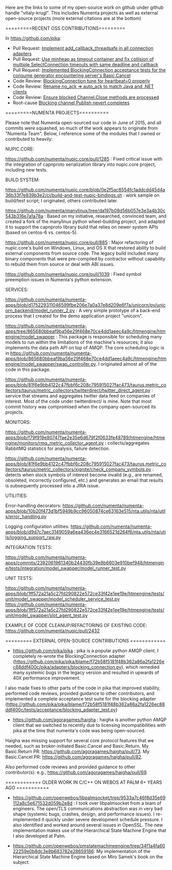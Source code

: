 Here are the links to some of my open-source work on github under github handle "vitaly-krugl". This includes Numenta projects as well as external open-source projects (more external citations are at the bottom)

=========RECENT OSS CONTRIBUTIONS=========

In https://github.com/pika:
* Pull Request: [Implement add_callback_threadsafe in all connection adapters](https://github.com/pika/pika/pull/956)
* Pull Request: [Use minheap as timeout container and fix collision of multiple SelectConnection timeouts with same deadline and callback](https://github.com/pika/pika/pull/947)
* Pull Request: [Implemented BlockingConnection acceptance tests for the consume generator encountering server's Basic.Cancel](https://github.com/pika/pika/pull/962)
* Code Review: [BlockingConnection tune for heartbeat=0 properly](https://github.com/pika/pika/pull/966)
* Code Review: [Rename no_ack => auto_ack to match Java and .NET clients](https://github.com/pika/pika/pull/955)
* Code Review: [Ensure blocked Channel.Close methods are processed](https://github.com/pika/pika/pull/957)
* Root-cause  [Blocking channel Publish nevert completes](https://github.com/pika/pika/issues/708#issuecomment-370105566)


=========NUMENTA PROJECTS==========

Please note that Numenta open-sourced our code in June of 2015, and all commits were squashed, so much of the work appears to originate from "Numenta Team". Below, I reference some of the modules that I owned or contributed to heavily:


NUPIC.CORE:

https://github.com/numenta/nupic.core/pull/1285 : Fixed critical issue with the integration of capnproto serialization library into nupic.core project, including new tests.


BUILD SYSTEM:

https://github.com/numenta/nupic.core/blob/0e2f5ac8554fc1addcdd45d4a36b33f7e839b3e2/ci/build-and-test-nupic-bindings.sh : work sample on build/test script; I originated, others contributed later.

https://github.com/numenta/manylinux/tree/da197b08d56b057e3e3a4b30c543b316e7a1a78a : Based on my initiative, researched, convinced team, and created a fork of the manylinux python wheel-building project, and adapted it to support the capnproto library build that relies on newer system APIs (based on centos-6 vs. centos-5).

https://github.com/numenta/nupic.core/pull/885 : Major refactoring of nupic.core's build on Windows, Linux, and OS X that restored ability to build external components from source code. The legacy build included many binary components that were pre-compiled by contractor without capability to rebuild them from source or deal with ABI issues.

https://github.com/numenta/nupic.core/pull/1039 : Fixed symbol preemption issues in Numenta's python extension.


SERVICES:

https://github.com/numenta/numenta-apps/blob/d175229311046599fbe206e7a0a37e8d209e6f7a/unicorn/py/unicorn_backend/model_runner_2.py : A very simple prototype of a back-end process that I created for the demo application project "unicorn".

https://github.com/numenta/numenta-apps/tree/865680bbeaf9ba56e29f468e70ce4dd1aeec4a9c/htmengine/htmengine/model_swapper : This package is responsible for scheduling many models to run within the limitations of the machine's resources; it also implements the data path API on top of AMQP. The core scheduling logic is in https://github.com/numenta/numenta-apps/blob/865680bbeaf9ba56e29f468e70ce4dd1aeec4a9c/htmengine/htmengine/model_swapper/swap_controller.py. I originated almost all of the code in this package.

https://github.com/numenta/numenta-apps/blob/81f6e9bb4122c47fbbf6c208c795915027fac473/taurus.metric_collectors/taurus/metric_collectors/twitterdirect/twitter_direct_agent.py : service that streams and aggregates twitter data feed on companies of interest. Most of the code under twitterdirect/ is mine. Note that most commit history was compromised when the company open-sourced its projects.


MONITORS:

https://github.com/numenta/numenta-apps/blob/f79f919e80747fae2e35e6d679f2f0633fe48789/htmengine/htmengine/monitors/rmq_metric_collector_agent.py : collects/aggregates RabbitMQ statistics for analysis, failure detection.

https://github.com/numenta/numenta-apps/blob/81f6e9bb4122c47fbbf6c208c795915027fac473/taurus.metric_collectors/taurus/metric_collectors/xignite/check_company_symbols.py : detects when stock symbols of interest become invalid (e.g., are renamed, obsoleted, incorrectly configured, etc.) and generates an email that results is subsequently processed into a JIRA issue.


UTILITIES:

Error-handling decorators: https://github.com/numenta/numenta-apps/blob/10b20f473d1bf5949b9cc96050874ce63163e515/nta.utils/nta/utils/error_handling.py

Logging configuration utilities: https://github.com/numenta/numenta-apps/blob/d9d7c7aec3149059a6ea436ec4e3166521d264f6/nta.utils/nta/utils/logging_support_raw.py


INTEGRATION TESTS:

https://github.com/numenta/numenta-apps/commits/2392061961340b24430fb39e8b6603e910bef948/htmengine/tests/integration/model_swapper/model_runner_test.py


UNIT TESTS:

https://github.com/numenta/numenta-apps/blob/1ff572a21a5c27fd290822e572ce33f42e1ee19e/htmengine/tests/unit/model_swapper/model_scheduler_service_test.py
https://github.com/numenta/numenta-apps/blob/1ff572a21a5c27fd290822e572ce33f42e1ee19e/htmengine/tests/unit/model_swapper/slot_agent_test.py


EXAMPLE OF CODE CLEANUP/REFACTORING OF EXISTING CODE: https://github.com/numenta/nupic/pull/2432
    

========= EXTERNAL OPEN-SOURCE CONTRIBUTIONS ============

* https://github.com/pika/pika : pika is a popular python AMQP client. I completely re-wrote the BlockingConnection adapter (https://github.com/pika/pika/blame/f72b58f5181f48b362a86a2fa1226ec88ddf400c/pika/adapters/blocking_connection.py), which remedied many systemic bugs in the legacy version and resulted in upwards of 40X performance improvement. 

I also made fixes to other parts of the code in pika that improved stability, performed code reviews, provided guidance to other contributors, and implemented a complete acceptance test suite for the blocking adapter (https://github.com/pika/pika/blame/f72b58f5181f48b362a86a2fa1226ec88ddf400c/tests/acceptance/blocking_adapter_test.py)

* https://github.com/agoragames/haigha : haigha is another python AMQP client that we switched to recently due to licensing incompatibilities with pika at the time that numenta's code was being open-sourced. 

Haigha was missing support for several core protocol features that we needed, such as broker-initiated Basic.Cancel and Basic.Return. My Basic.Return PR: https://github.com/agoragames/haigha/pull/73. My Basic.Cancel PR: https://github.com/agoragames/haigha/pull/82. 

Also performed code reviews and provided guidance to other contributor(s): e.g., https://github.com/agoragames/haigha/pull/69.


============ OLDER WORK IN C/C++ ON WEBOS AT PALM 6+ YEARS AGO ===========
* https://github.com/openwebos/libpalmsocket/tree/9533a7c46f8d35e69112a8c5e671532d059b2e8d : I took over libpalmsocket from a team of engineers. The open/TLS communications abstraction was in very bad shape (systemic bugs, crashes, design, and performance issues). I re-implemented it quickly under severe development schedule pressure. I also identified and worked around several issues in OpenSSL.  The new implementation makes use of the Hierarchical State Machine Engine that I also developed at Palm.

* https://github.com/openwebos/pmstatemachineengine/tree/34f1a4fa6022259e0b8dc3e8b683782e28659186: My implementation of the Hierarchical State Machine Engine based on Miro Samek's book on the subject.
